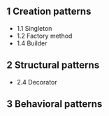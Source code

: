 ## 1 Creation patterns

- 1.1 Singleton
- 1.2 Factory method
- 1.4 Builder

## 2 Structural patterns

- 2.4 Decorator

## 3 Behavioral patterns
